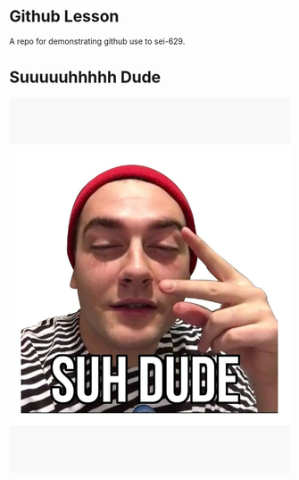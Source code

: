 # Github Lesson

A repo for demonstrating github use to sei-629.

# Suuuuuhhhhh Dude 

  ![suhhhhh](./img/suh.jpg)

